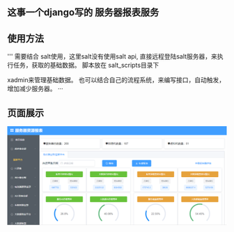 ## 这事一个django写的 服务器报表服务


## 使用方法

'''
需要结合 salt使用，这里salt没有使用salt api, 直接远程登陆salt服务器，来执行任务，获取的基础数据。
脚本放在 salt_scripts目录下


xadmin来管理基础数据。
也可以结合自己的流程系统，来编写接口，自动触发，增加减少服务器。
···

## 页面展示

![image](https://github.com/s57445560/img-all/raw/master/server_report/home.png)
